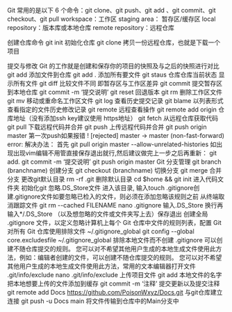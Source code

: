 Git 常用的是以下 6 个命令：git clone、git push、git add 、git commit、git checkout、git pull
	workspace：工作区
	staging area：
	暂存区/缓存区
	local repository：版本库或本地仓库
	remote repository：远程仓库

创建仓库命令
	git init	初始化仓库
	git clone 拷贝一份远程仓库，也就是下载一个项目
	
提交与修改
	Git 的工作就是创建和保存你的项目的快照及与之后的快照进行对比
	git add 添加文件到仓库 git add . 添加所有要文件
            git staus 仓库仓库当前状态 显示所有文件
	git diff 比较文件不同 即暂存区与工作区差异
	git commit 提交暂存区到本地仓库 git commit -m ‘提交说明’
	git reset 回退版本
	git rm 删除工作区文件
	git mv 移动或重命名工作区文件
	git log 查看历史提交记录
	git blame <file> 以列表形式查看指定的文件历史修改记录
	git remote 远程查看操作 git remote add origin 仓库地址（没有添加ssh key建议使用 https地址）
	git fetch 从远程仓库获取代码
	git pull 下载远程代码并合并
	git push 上传远程代码并合并
	git push origin master 
第一次push如果报错
	! [rejected]        master -> master (non-fast-forward)
	error:
解决办法：
首先 
	 git pull origin master --allow-unrelated-histories
如出现出现vim编辑不用管直接保存退出就行,然后建议做完上一步之后再重新：
	 git add.
	 git commit -m ‘提交说明’
	 git push origin master
Git 分支管理
	 git branch (branchname) 创建分支
	 git checkout (branchname) 切换分支
	 git merge 合并分支
更改git默认目录
	 rm -rf .git 删除默认目录
	 cd $home && git init 进入代码文件夹 初始化git 
忽略.DS_Store文件
   进入该目录, 输入touch .gitignore创建.gitignore文件如要忽略已检入的文件，则必须在添加忽略该规则之前 从终端取消跟踪文件
	 git rm --cached FILENAME
	 nano .gitignore 输入.DS_Store 换行再输入*/.DS_Store （以及想忽略的文件或文件夹写上去）保存退出
创建全局 .gitignore 文件，以定义忽略计算机上每个 Git 仓库中文件的规则列表，配置 Git 对所有 Git 仓库使用排除文件 ~/.gitignore_global
	 git config --global core.excludesfile ~/.gitignore_global
排除本地文件而不创建 .gitignore
可以创建不随仓库提交的规则。 您可以对不希望其他用户生成的本地生成文件使用此方法，例如：编辑者创建的文件，可以创建不随仓库提交的规则。 您可以对不希望其他用户生成的本地生成文件使用此方法，常用的文本编辑器打开文件 .git/info/exclude
	 nano .git/info/exclude
上传项目文件
	 git add 本地文件的名字 把本地想要上传的文件添加到缓存
	 git commit -m ‘注释’ 提交更新以及提交注释
	 git remote add Docs https://github.com/PoisonWxyz/Docs.git 与git仓库建立连接
	 git push -u Docs main 将文件传输到仓库中的Main分支中
 